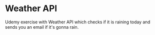 # Weather API

Udemy exercise with Weather API which checks if it is raining today and sends you an email if it's gonna rain.
